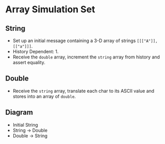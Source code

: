 # Array Simulation Set
## String
+ Set up an initial message containing a 3-D array of strings `[[["A"]], [["a"]]]`.
+ History Dependent: 1.
+ Receive the `double` array, increment the `string` array from history and
assert equality.

## Double
+ Receive the `string` array, translate each char to its ASCII value and stores into an
array of `double`.

## Diagram
+ Initial String
+ String -> Double
+ Double -> String

